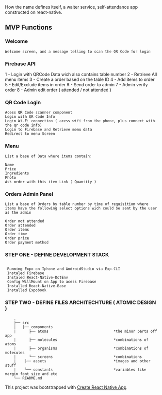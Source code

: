 How the name defines itself, a waiter service, self-attendance app constructed on react-native.

## MVP Functions

### Welcome

```
Welcome screen, and a message telling to scan the QR Code for login
```

### Firebase API 

1 - Login with QRCode Data wich also contains table number
2 - Retrieve All menu items
3 - Create a order based on the table ID 
4 - Add items to order 
5 - Edit/Exclude items in order
6 - Send order to admin
7 - Admin verify order
8 - Admin edit order ( attended / not attended )

### QR Code Login

```
Acess QR Code scanner component
Login with QR Code Info
Login Wi-Fi connection ( acess wifi from the phone, plus connect with the qr code info)
Login to Firebase and Retrieve menu data
Redirect to menu Screen
```

### Menu

```
List a base of Data where items contain:

Name
Price
Ingredients
Photo
Ask order with this item Link ( Quantity )

```


### Orders Admin Panel

```
List a base of Orders by table number by time of requisition where items have the following select options wich could be sent by the user as the admin

Order not attended
Order attended
Order items
Order time
Order price
Order payment method

```

### STEP ONE - DEFINE DEVELOPMENT STACK

```

 Running Expo on Iphone and AndroidStudio via Exp-CLI
 Instaled Firebase
 Instaled React-Native-DotEnv
 Config WillMount on App to acess Firebase
 Installed React-Native-Base
 Installed Expobook

```

### STEP TWO - DEFINE FILES ARCHITECHTURE ( ATOMIC DESIGN )

```
    .
    ├── src
    |   ├── components 
    |      ├── atoms                              *the minor parts off app
    |      ├── molecules                          *combinations of atoms
    |      ├── organisms                          *combinations of molecules 
    |      └── screens                            *combinations
    |    ├── assets                               *images and other stuff
    |    └── constants                            *variables like margin font size and etc
    └── README.md

```



This project was bootstrapped with [Create React Native App](https://github.com/react-community/create-react-native-app).

